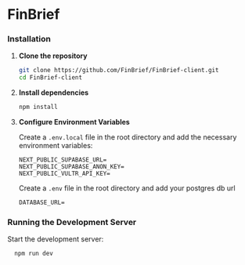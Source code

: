 # FinBrief

### Installation

1. **Clone the repository**

   ```bash
   git clone https://github.com/FinBrief/FinBrief-client.git
   cd FinBrief-client
   ```

2. **Install dependencies**

   ```bash
   npm install
   ```

3. **Configure Environment Variables**

   Create a `.env.local` file in the root directory and add the necessary environment variables:

   ```env
   NEXT_PUBLIC_SUPABASE_URL=
   NEXT_PUBLIC_SUPABASE_ANON_KEY=
   NEXT_PUBLIC_VULTR_API_KEY=
   ```
   Create a `.env` file in the root directory and add your postgres db url

   ```env
   DATABASE_URL=
   ```

### Running the Development Server

Start the development server:

```bash
  npm run dev
```